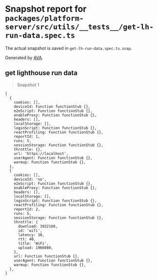 # Snapshot report for `packages/platform-server/src/utils/__tests__/get-lh-run-data.spec.ts`

The actual snapshot is saved in `get-lh-run-data.spec.ts.snap`.

Generated by [AVA](https://avajs.dev).

## get lighthouse run data

> Snapshot 1

    [
      {
        cookies: [],
        deviceId: Function functionStub {},
        e2eScript: Function functionStub {},
        enableProxy: Function functionStub {},
        headers: [],
        localStorage: [],
        loginScript: Function functionStub {},
        reactProfiling: Function functionStub {},
        reportId: 1,
        runs: 5,
        sessionStorage: Function functionStub {},
        throttle: {},
        url: 'https://localhost',
        userAgent: Function functionStub {},
        warmup: Function functionStub {},
      },
      {
        cookies: [],
        deviceId: 'no',
        e2eScript: Function functionStub {},
        enableProxy: Function functionStub {},
        headers: [],
        localStorage: [],
        loginScript: Function functionStub {},
        reactProfiling: Function functionStub {},
        reportId: 2,
        runs: 5,
        sessionStorage: Function functionStub {},
        throttle: {
          download: 3932160,
          id: 'wifi',
          latency: 10,
          rtt: 40,
          title: 'WiFi',
          upload: 1966080,
        },
        url: Function functionStub {},
        userAgent: Function functionStub {},
        warmup: Function functionStub {},
      },
    ]
